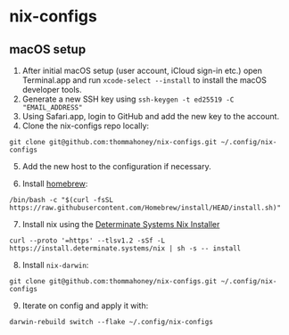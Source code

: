 # nix-configs

## macOS setup

1. After initial macOS setup (user account, iCloud sign-in etc.) open Terminal.app and run `xcode-select --install` to install the macOS developer tools.
2. Generate a new SSH key using `ssh-keygen -t ed25519 -C "EMAIL_ADDRESS"`
3. Using Safari.app, login to GitHub and add the new key to the account.
4. Clone the nix-configs repo locally:

```shell
git clone git@github.com:thommahoney/nix-configs.git ~/.config/nix-configs
```

5. Add the new host to the configuration if necessary.

6. Install [homebrew](https://brew.sh/):

```shell
/bin/bash -c "$(curl -fsSL https://raw.githubusercontent.com/Homebrew/install/HEAD/install.sh)"
```

7. Install nix using the [Determinate Systems Nix Installer](https://github.com/DeterminateSystems/nix-installer)

```shell
curl --proto '=https' --tlsv1.2 -sSf -L https://install.determinate.systems/nix | sh -s -- install
```

8. Install `nix-darwin`:

```shell
git clone git@github.com:thommahoney/nix-configs.git ~/.config/nix-configs
```

9. Iterate on config and apply it with:

```shell
darwin-rebuild switch --flake ~/.config/nix-configs
```